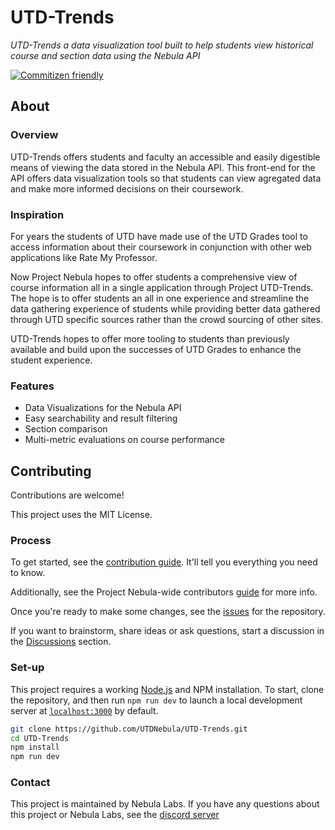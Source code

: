 # UTD-Trends

_UTD-Trends a data visualization tool built to help students view historical course and section data using the Nebula API_

[![Commitizen friendly](https://img.shields.io/badge/commitizen-friendly-brightgreen.svg)](http://commitizen.github.io/cz-cli/)

## About

### Overview

UTD-Trends offers students and faculty an accessible and easily digestible means
of viewing the data stored in the Nebula API. This front-end for the API offers
data visualization tools so that students can view agregated data and make more informed
decisions on their coursework.

### Inspiration

For years the students of UTD have made use of the UTD Grades tool to access
information about their coursework in conjunction with other web applications like
Rate My Professor.

Now Project Nebula hopes to offer students a comprehensive view of course information
all in a single application through Project UTD-Trends. The hope is to offer students an all
in one experience and streamline the data gathering experience of students while providing
better data gathered through UTD specific sources rather than the crowd sourcing of other sites.

UTD-Trends hopes to offer more tooling to students than previously available and build upon the
successes of UTD Grades to enhance the student experience.

### Features

- Data Visualizations for the Nebula API
- Easy searchability and result filtering
- Section comparison
- Multi-metric evaluations on course performance

## Contributing

Contributions are welcome!

This project uses the MIT License.

### Process

To get started, see the [contribution guide](./CONTRIBUTING.md). It'll tell you
everything you need to know.

Additionally, see the Project Nebula-wide contributors [guide](https://about.utdnebula.com/)
for more info.

Once you're ready to make some changes, see the
[issues](https://github.com/UTDNebula/UTD-Trends/issues) for the repository.

If you want to brainstorm, share ideas or ask questions, start a discussion in
the [Discussions](https://github.com/UTDNebula/UTD-Trends/discussions) section.

### Set-up

This project requires a working [Node.js](https://nodejs.org/en/) and NPM
installation. To start, clone the repository, and then run `npm run dev` to launch
a local development server at [`localhost:3000`](https://localhost:3000) by default.

```bash
git clone https://github.com/UTDNebula/UTD-Trends.git
cd UTD-Trends
npm install
npm run dev
```

### Contact

This project is maintained by Nebula Labs. If you have
any questions about this project or Nebula Labs, see the [discord server](https://discord.gg/3p4H44zjTt)
